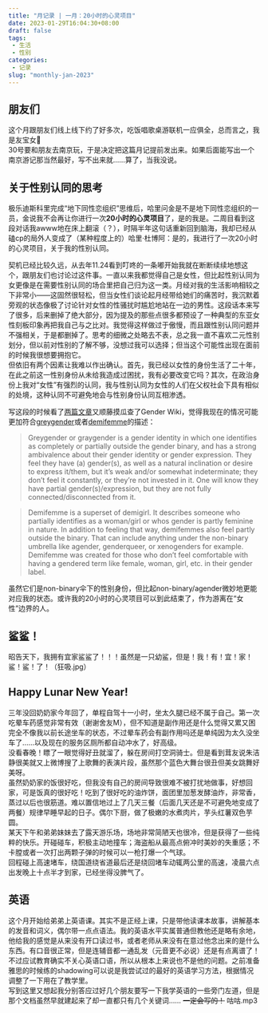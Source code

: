 ```yaml
---
title: "月记录 | 一月：20小时的心灵项目"
date: 2023-01-29T16:04:30+08:00
draft: false
tags: 
 - 生活
 - 性别
categories: 
 - 记录
slug: "monthly-jan-2023"
---
```


## 朋友们
这个月跟朋友们线上线下约了好多次，吃饭唱歌桌游联机一应俱全，总而言之，我是友宝女🥰  
30号要和朋友去南京玩，于是决定把这篇月记提前发出来。如果后面能写出一个南京游记那当然最好，写不出来就……算了，当我没说。

## 关于性别认同的思考
极乐迪斯科里完成“地下同性恋组织”思维后，哈里问金是不是地下同性恋组织的一员，金说我不会再让你进行一次**20小时的心灵项目**了，是的我是。二周目看到这段对话我awww地在床上翻滚（？），时隔半年这句话重新回到脑海，我却已经从磕cp的局外人变成了（某种程度上的）哈里·杜博阿：是的，我进行了一次20小时的心灵项目，关于我的性别认同。

契机已经比较久远，从去年11.24看到叮咚的一条嘟开始我就在断断续续地想这个，跟朋友们也讨论过这件事。一直以来我都觉得自己是女性，但比起性别认同为女更像是在需要性别认同的场合里把自己归为这一类。月经对我的生活影响相较之下非常小——这固然很轻松，但当女性们谈论起月经带给她们的痛苦时，我沉默着旁观的状态像极了讨论针对女性的性骚扰时尴尬地站在一边的男性。这段话本来写了很多，后来删掉了绝大部分，因为提及的那些点很多都预设了一种典型的东亚女性刻板印象再把我自己与之比对。我觉得这样做过于傲慢，而且跟性别认同问题并不强相关，于是都删掉了。思考的细微之处略去不表，总之我一直不喜欢二元性别划分，但以前对性别的了解不够，没想过我可以选择；但当这个可能性出现在面前的时候我很想要拥抱它。  
但依旧有两个因素让我难以作出确认。首先，我已经以女性的身份生活了二十年，在此之前这一性别身份从未给我造成过困扰，我有必要改变它吗？其次，在政治身份上我对“女性”有强烈的认同，我与性别认同为女性的人们在父权社会下具有相似的处境，这种认同不可避免地会与性别身份认同互相渗透。

写这段的时候看了[两篇文章](https://cloudforent.online/posts/%E5%89%AA%E8%B4%B4%E7%B0%BF-vol.1%E5%85%AC%E6%B0%91%E6%9C%89%E6%97%A0%E4%B9%89%E5%8A%A1%E6%9C%8D%E4%BB%8E%E5%9B%BD%E5%AE%B6/#:~:text=1.%20What%E2%80%99s%20the%20Difference%20Between%20Agender%20and%20Nonbinary%20Identities%3F%20%2D%20Psych%20Central)又顺藤摸瓜查了Gender Wiki，觉得我现在的情况可能更加符合[greygender](https://gender.fandom.com/wiki/Greygender)或者[demifemme](https://gender.fandom.com/wiki/Demifemme)的描述：
> Greygender or graygender is a gender identity in which one identifies as completely or partially outside the gender binary, and has a strong ambivalence about their gender identity or gender expression. They feel they have (a) gender(s), as well as a natural inclination or desire to express it/them, but it’s weak and/or somewhat indeterminate; they don’t feel it constantly, or they’re not invested in it. One will know they have partial gender(s)/expression, but they are not fully connected/disconnected from it.

> Demifemme is a superset of demigirl. It describes someone who partially identifies as a woman/girl or whos gender is partly feminine in nature. In addition to feeling that way, demifemmes also feel partly outside the binary. That can include anything under the non-binary umbrella like agender, genderqueer, or xenogenders for example.
> Demifemme was created for those who don’t feel comfortable with having a gendered term like female, woman, girl, etc. in their gender label.

虽然它们是non-binary伞下的性别身份，但比起non-binary/agender微妙地更能对应我的状态。或许我的20小时的心灵项目可以到此结束了，作为游离在“女性”边界的人。

## 鲨鲨！
昭告天下，我拥有宜家鲨鲨了！！！虽然是一只幼鲨，但是！我！有！宜！家！鲨！鲨！了！（狂吸.jpg）

## Happy Lunar New Year!
三年没回奶奶家今年回了，单程自驾十一小时，坐太久腿已经不属于自己。第一次吃晕车药感觉非常有效（谢谢舍友M），但不知道是副作用还是什么觉得又累又困完全不像我以前长途坐车的状态，不过晕车药会有副作用吗还是单纯因为太久没坐车了……以及现在的服务区厕所都自动冲水了，好高级。  
没看春晚！瞟了一眼觉得好丑就溜了，躲在房间打空洞骑士。但是看到茸友说朱洁静很美就又上微博搜了上歌舞的表演片段，虽然那个蓝色大舞台很丑但美女跳舞好美呀。  
虽然奶奶家的饭很好吃，但我没有自己的房间导致很难不被打扰地做事，好想回家，可是饭真的很好吃！吃到了很好吃的油炸饼，面团里加葱发酵油炸，非常香，蒸过以后也很筋道。难以置信地过上了几天三餐（后面几天还是不可避免地变成了两餐）规律早睡早起的日子。偶尔下厨，做了极嫩的水煮肉片，芋头红薯双色芋圆。  
某天下午和弟弟妹妹去了露天游乐场，场地非常简陋天也很冷，但是获得了一些纯粹的快乐。开碰碰车，积极主动地撞车；海盗船从最高点俯冲时美妙的失重感；不卡膛或者一次打出两颗子弹的时候可以一枪打爆一个气球。  
回程碰上高速堵车，绕国道绕省道最后还是绕回堵车动辄两公里的高速，凌晨六点出发晚上十点半才到家，已经坐得没脾气了。

## 英语
这个月开始给弟弟上英语课。其实不是正经上课，只是带他读课本故事，讲解基本的发音和词义，偶尔带一点点语法。我的英语水平实属普通但教他还是略有余地，他给我的感觉是从来没有开口读过书，或者老师从来没有在意过他念出来的是什么东西。有口音很正常，但是连辅音都一通乱发（元音更不必说）还是有点离谱了！不过应试教育确实不关心英语口语，所以从根本上来说也不是他的问题。之前准备雅思的时候练的shadowing可以说是我尝试过的最好的英语学习方法，根据情况调整了一下用在了教学里。  
写到这里又想起我分别答应过好几个朋友要写一下我学英语的一些旁门左道，但是那个文档虽然早就建起来了却一直都只有几个关键词…… ~~一定会写的！~~ 咕咕.mp3
